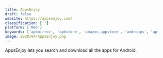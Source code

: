 ```yaml
---
title: AppsEnjoy
draft: false 
website: https://appsenjoy.com/
classification: ['']
platform: ['Web']
keywords: ['apkmirror', 'apkstone', 'amazon_appstore', 'andropps', 'aptoide', 'f-droid', 'fossdroid', 'getapk', 'getjar', 'koplayer_apk_install', 'raccoon', 'yalp_store']
image: 2020/04/AppsEnjoy.png
---
```

AppsEnjoy lets you search and download all the apps for Android.